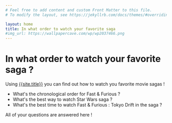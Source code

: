 ```yaml
---
# Feel free to add content and custom Front Matter to this file.
# To modify the layout, see https://jekyllrb.com/docs/themes/#overriding-theme-defaults

layout: home
title: In what order to watch your favorite saga
#img_url: https://wallpapercave.com/wp/wp2037466.png
---
```


# In what order to watch your favorite saga ?

Using [{{site.title}}]({{site.url}}) you can find out how to watch you favorite movie sagas !

* What's the chronological order for Fast & Furious ?
* What's the best way to watch Star Wars saga ?
* What's the best time to watch Fast & Furious : Tokyo Drift in the saga ?

All of your questions are answered here !